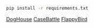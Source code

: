 ```bash
pip install -r requirements.txt
```

[DogHouse](techCode_LB6/dogHouse.py)
[CaseBattle](techCode_LB6/CaseBattle.py)
[FlappyBird](techCode_LB6/FlappyBird.py)
